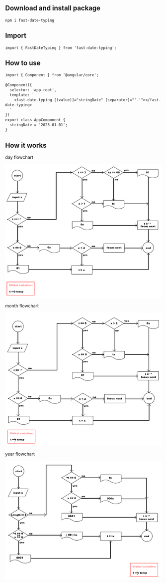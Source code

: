 ## Download and install package

```
npm i fast-date-typing
```
## Import

```
import { FastDateTyping } from 'fast-date-typing';
```
## How to use

```
import { Component } from '@angular/core';

@Component({
  selector: 'app-root',
  template: `
    <fast-date-typing [(value)]="stringDate" [separator]="'-'"></fast-date-typing>
  `
})
export class AppComponent {
  stringDate = '2023-01-01';
}

```

## How it works

day flowchart

![day flowchart picture](./docs/day.png "day flowchart picture")

month flowchart

![month flowchart picture](./docs/month.png "month flowchart picture")

year flowchart

![year flowchart picture](./docs/year.png "year flowchart picture")



